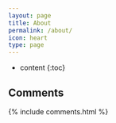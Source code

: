 ```yaml
---
layout: page
title: About
permalink: /about/
icon: heart
type: page
---
```


* content
{:toc}




## Comments

{% include comments.html %}
